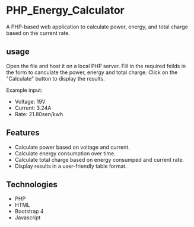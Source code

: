 # PHP_Energy_Calculator

A PHP-based web application to calculate power, energy, and total charge based on the current rate.

## usage 
Open the file and host it on a local PHP server.
Fill in the required feilds in the form to canculate the power, energy and total charge.
Click on the "Calculate" button to display the results.

Example input:
- Voltage: 19V
- Current: 3.24A
- Rate: 21.80sen/kwh

## Features

- Calculate power based on voltage and current.
- Calculate energy consumption over time.
- Calculate total charge based on energy consumped and current rate.
- Display results in a user-friendly table format.

## Technologies 

- PHP
- HTML
- Bootstrap 4
- Javascript
